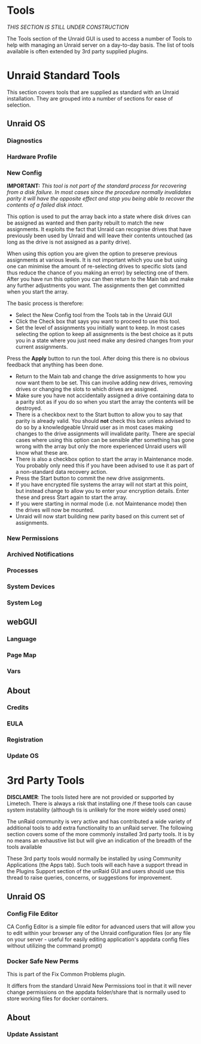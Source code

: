 # Tools

*THIS SECTION IS STILL UNDER CONSTRUCTION*

The Tools section of the Unraid GUI is used to access a number of Tools
to help with managing an Unraid server on a day-to-day basis. The list
of tools available is often extended by 3rd party supplied plugins.

# Unraid Standard Tools

This section covers tools that are supplied as standard with an Unraid
installation. They are grouped into a number of sections for ease of
selection.

## Unraid OS

### Diagnostics

### Hardware Profile

### New Config

**IMPORTANT:** *This tool is not part of the standard process for
recovering from a disk failure. In most cases since the procedure
normally invalidates parity it will have the opposite effect and stop
you being able to recover the contents of a failed disk intact.*

This option is used to put the array back into a state where disk drives
can be assigned as wanted and then parity rebuilt to match the new
assignments. It exploits the fact that Unraid can recognise drives that
have previously been used by Unraid and will leave their contents
untouched (as long as the drive is not assigned as a parity drive).

When using this option you are given the option to preserve previous
assignments at various levels. It is not important which you use but
using one can minimise the amount of re-selecting drives to specific
slots (and thus reduce the chance of you making an error) by selecting
one of them. After you have run this option you can then return to the
Main tab and make any further adjustments you want. The assignments then
get committed when you start the array.

The basic process is therefore:

- Select the New Config tool from the Tools tab in the Unraid GUI
- Click the Check box that says you want to proceed to use this tool.
- Set the level of assignments you initially want to keep. In most
    cases selecting the option to keep all assignments is the best
    choice as it puts you in a state where you just need make any
    desired changes from your current assignments.

Press the **Apply** button to run the tool. After doing this there is no
obvious feedback that anything has been done.

- Return to the Main tab and change the drive assignments to how you
    now want them to be set. This can involve adding new drives,
    removing drives or changing the slots to which drives are assigned.
- Make sure you have not accidentally assigned a drive containing data
    to a parity slot as if you do so when you start the array the
    contents will be destroyed.
- There is a checkbox next to the Start button to allow you to say
    that parity is already valid. You should **not** check this box
    unless advised to do so by a knowledgeable Unraid user as in most
    cases making changes to the drive assignments will invalidate
    parity. There are special cases where using this option can be
    sensible after something has gone wrong with the array but only the
    more experienced Unraid users will know what these are.
- There is also a checkbox option to start the array in Maintenance
    mode. You probably only need this if you have been advised to use it
    as part of a non-standard data recovery action.
- Press the Start button to commit the new drive assignments.
- If you have encrypted file systems the array will not start at this
    point, but instead change to allow you to enter your encryption
    details. Enter these and press Start again to start the array.
- If you were starting in normal mode (i.e. not Maintenance mode) then
    the drives will now be mounted.
- Unraid will now start building new parity based on this current set
    of assignments.

### New Permissions

### Archived Notifications

### Processes

### System Devices

### System Log

## webGUI

### Language

### Page Map

### Vars

## About

### Credits

### EULA

### Registration

### Update OS

# 3rd Party Tools

**DISCLAMER**: The tools listed here are not provided or supported by
Limetech. There is always a risk that installing one /f these tools can
cause system instability (although tis is unlikely for the more widely
used ones)

The unRaid community is very active and has contributed a wide variety
of additional tools to add extra functionality to an unRaid server. The
following section covers some of the more commonly installed 3rd party
tools. It is by no means an exhaustive list but will give an indication
of the breadth of the tools available

These 3rd party tools would normally be installed by using Community
Applications (the Apps tab). Such tools will each have a support thread
in the Plugins Support section of the unRaid GUI and users should use
this thread to raise queries, concerns, or suggestions for improvement.

## Unraid OS

### Config File Editor

CA Config Editor is a simple file editor for advanced users that will
allow you to edit within your browser any of the Unraid configuration
files (or any file on your server - useful for easily editing
application's appdata config files without utilizing the command
prompt)

### Docker Safe New Perms

This is part of the Fix Common Problems plugin.

It differs from the standard Unraid New Permissions tool in that it will
never change permissions on the appdata folder/share that is normally
used to store working files for docker containers.

## About

### Update Assistant
